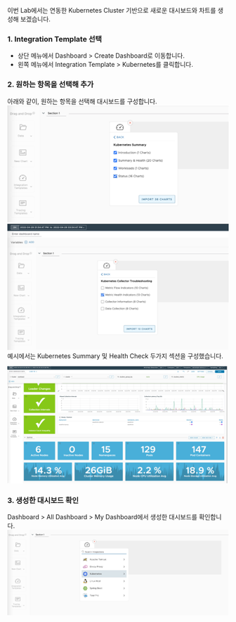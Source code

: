 이번 Lab에서는 연동한 Kubernetes Cluster 기반으로 새로운 대시보드와 차트를 생성해 보겠습니다. <br/>

### 1. Integration Template 선택
- 상단 메뉴에서 Dashboard > Create Dashboard로 이동합니다.
- 왼쪽 메뉴에서 Integration Template > Kubernetes를 클릭합니다.

### 2. 원하는 항목을 선택해 추가
아래와 같이, 원하는 항목을 선택해 대시보드를 구성합니다. <br/>
![](images/new-03.png)
![](images/new-04.png)
예시에서는 Kubernetes Summary 및 Health Check 두가지 섹션을 구성했습니다. <br/>

![](images/new-01.png)

### 3. 생성한 대시보드 확인
Dashboard > All Dashboard > My Dashboard에서 생성한 대시보드를 확인합니다. <br/>
![](images/new-02.png)
